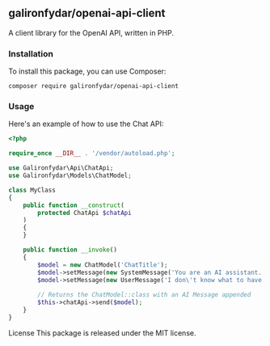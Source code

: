 ## galironfydar/openai-api-client

A client library for the OpenAI API, written in PHP.

### Installation
To install this package, you can use Composer:

```
composer require galironfydar/openai-api-client
```

### Usage

Here's an example of how to use the Chat API:

```php
<?php

require_once __DIR__ . '/vendor/autoload.php';

use Galironfydar\Api\ChatApi;
use Galironfydar\Models\ChatModel;

class MyClass
{
    public function __construct(
        protected ChatApi $chatApi
    )
    {
    }

    public function __invoke()
    {
        $model = new ChatModel('ChatTitle');
        $model->setMessage(new SystemMessage('You are an AI assistant. You will help the user any way you can'));
        $model->setMessage(new UserMessage('I don\'t know what to have for dinner, can you come up with recipe ideas that use sweet potatoes?');
        
        // Returns the ChatModel::class with an AI Message appended
        $this->chatApi->send($model);
    }
}
```

License
This package is released under the MIT license.